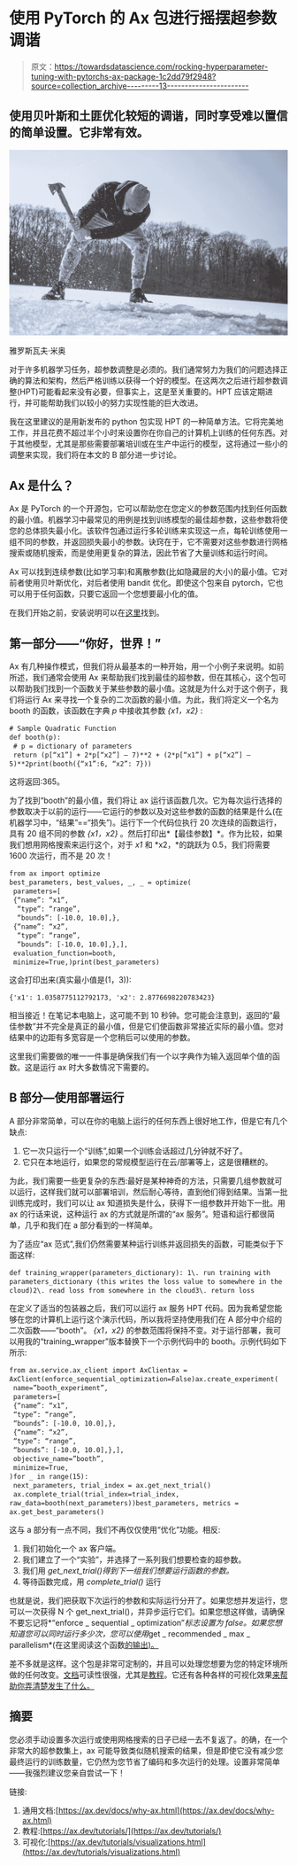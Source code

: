 # 使用 PyTorch 的 Ax 包进行摇摆超参数调谐

> 原文：<https://towardsdatascience.com/rocking-hyperparameter-tuning-with-pytorchs-ax-package-1c2dd79f2948?source=collection_archive---------13----------------------->

## 使用贝叶斯和土匪优化较短的调谐，同时享受难以置信的简单设置。它非常有效。

![](img/e5ebdd7d4e30ad1ca1cf0c479cb031dc.png)

雅罗斯瓦夫·米奥

对于许多机器学习任务，超参数调整是必须的。我们通常努力为我们的问题选择正确的算法和架构，然后严格训练以获得一个好的模型。在这两次之后进行超参数调整(HPT)可能看起来没有必要，但事实上，这是至关重要的。HPT 应该定期进行，并可能帮助我们以较小的努力实现性能的巨大改进。

我在这里建议的是用新发布的 python 包实现 HPT 的一种简单方法。它将完美地工作，并且花费不超过半个小时来设置你在你自己的计算机上训练的任何东西。对于其他模型，尤其是那些需要部署培训或在生产中运行的模型，这将通过一些小的调整来实现，我们将在本文的 B 部分进一步讨论。

## Ax 是什么？

Ax 是 PyTorch 的一个开源包，它可以帮助您在您定义的参数范围内找到任何函数的最小值。机器学习中最常见的用例是找到训练模型的最佳超参数，这些参数将使您的总体损失最小化。该软件包通过运行多轮训练来实现这一点，每轮训练使用一组不同的参数，并返回损失最小的参数。诀窍在于，它不需要对这些参数进行网格搜索或随机搜索，而是使用更复杂的算法，因此节省了大量训练和运行时间。

Ax 可以找到连续参数(比如学习率)和离散参数(比如隐藏层的大小)的最小值。它对前者使用贝叶斯优化，对后者使用 bandit 优化。即使这个包来自 pytorch，它也可以用于任何函数，只要它返回一个您想要最小化的值。

在我们开始之前，安装说明可以在[这里](https://ax.dev/docs/installation.html)找到。

## 第一部分——“你好，世界！”

Ax 有几种操作模式，但我们将从最基本的一种开始，用一个小例子来说明。如前所述，我们通常会使用 Ax 来帮助我们找到最佳的超参数，但在其核心，这个包可以帮助我们找到一个函数关于某些参数的最小值。这就是为什么对于这个例子，我们将运行 Ax 来寻找一个复杂的二次函数的最小值。为此，我们将定义一个名为 booth 的函数，该函数在字典 *p* 中接收其参数 *{x1，x2}* :

```
# Sample Quadratic Function
def booth(p): 
 # p = dictionary of parameters 
 return (p[“x1”] + 2*p[“x2”] — 7)**2 + (2*p[“x1”] + p[“x2”] — 5)**2print(booth({“x1”:6, “x2”: 7}))
```

这将返回:365。

为了找到“booth”的最小值，我们将让 ax 运行该函数几次。它为每次运行选择的参数取决于以前的运行——它运行的参数以及对这些参数的函数的结果是什么(在机器学习中，“结果”==“损失”)。运行下一个代码位执行 20 次连续的函数运行，具有 20 组不同的参数 *{x1，x2}* 。然后打印出*【最佳参数】*。作为比较，如果我们想用网格搜索来运行这个，对于 *x1* 和 *x2，*的跳跃为 0.5，我们将需要 1600 次运行，而不是 20 次！

```
from ax import optimize
best_parameters, best_values, _, _ = optimize(
 parameters=[
 {“name”: “x1”,
  “type”: “range”,
  “bounds”: [-10.0, 10.0],},
 {“name”: “x2”,
  “type”: “range”,
  “bounds”: [-10.0, 10.0],},],
 evaluation_function=booth,
 minimize=True,)print(best_parameters)
```

这会打印出来(真实最小值是(1，3)):

```
{'x1': 1.0358775112792173, 'x2': 2.8776698220783423}
```

相当接近！在笔记本电脑上，这可能不到 10 秒钟。您可能会注意到，返回的“最佳参数”并不完全是真正的最小值，但是它们使函数非常接近实际的最小值。您对结果中的边距有多宽容是一个您稍后可以使用的参数。

这里我们需要做的唯一一件事是确保我们有一个以字典作为输入返回单个值的函数。这是运行 ax 时大多数情况下需要的。

## B 部分—使用部署运行

A 部分非常简单，可以在你的电脑上运行的任何东西上很好地工作，但是它有几个缺点:

1.  它一次只运行一个“训练”,如果一个训练会话超过几分钟就不好了。
2.  它只在本地运行，如果您的常规模型运行在云/部署等上，这是很糟糕的。

为此，我们需要一些更复杂的东西:最好是某种神奇的方法，只需要几组参数就可以运行，这样我们就可以部署培训，然后耐心等待，直到他们得到结果。当第一批训练完成时，我们可以让 ax 知道损失是什么，获得下一组参数并开始下一批。用 ax 的行话来说，这种运行 ax 的方式就是所谓的“ax 服务”。短语和运行都很简单，几乎和我们在 a 部分看到的一样简单。

为了适应“ax 范式”,我们仍然需要某种运行训练并返回损失的函数，可能类似于下面这样:

```
def training_wrapper(parameters_dictionary): 1\. run training with parameters_dictionary (this writes the loss value to somewhere in the cloud)2\. read loss from somewhere in the cloud3\. return loss
```

在定义了适当的包装器之后，我们可以运行 ax 服务 HPT 代码。因为我希望您能够在您的计算机上运行这个演示代码，所以我将坚持使用我们在 A 部分中介绍的二次函数——“booth”。 *{x1，x2}* 的参数范围将保持不变。对于运行部署，我可以用我的“training_wrapper”版本替换下一个示例代码中的 booth。示例代码如下所示:

```
from ax.service.ax_client import AxClientax = AxClient(enforce_sequential_optimization=False)ax.create_experiment(
 name=”booth_experiment”,
 parameters=[
 {“name”: “x1”,
 “type”: “range”,
 “bounds”: [-10.0, 10.0],},
 {“name”: “x2”,
 “type”: “range”,
 “bounds”: [-10.0, 10.0],},],
 objective_name=”booth”,
 minimize=True,
)for _ in range(15):
 next_parameters, trial_index = ax.get_next_trial()
 ax.complete_trial(trial_index=trial_index, raw_data=booth(next_parameters))best_parameters, metrics = ax.get_best_parameters()
```

这与 a 部分有一点不同，我们不再仅仅使用“优化”功能。相反:

1.  我们初始化一个 ax 客户端。
2.  我们建立了一个“实验”，并选择了一系列我们想要检查的超参数。
3.  我们用 *get_next_trial()得到下一组我们想要运行函数的参数。*
4.  等待函数完成，用 *complete_trial()* 运行

也就是说，我们把获取下次运行的参数和实际运行分开了。如果您想并发运行，您可以一次获得 N 个 get_next_trial()，并异步运行它们。如果您想这样做，请确保不要忘记将*“enforce _ sequential _ optimization”*标志设置为 false。如果您想知道您可以同时运行多少次，您可以使用*get _ recommended _ max _ parallelism*(在这里阅读这个函数[的输出)。](https://ax.dev/api/service.html)

差不多就是这样。这个包是非常可定制的，并且可以处理您想要为您的特定环境所做的任何改变。[文档](https://ax.dev/docs/why-ax.html)可读性很强，尤其是[教程](https://ax.dev/tutorials/)。它还有各种各样的可视化效果[来帮助你弄清楚发生了什么。](https://ax.dev/tutorials/visualizations.html)

## 摘要

您必须手动设置多次运行或使用网格搜索的日子已经一去不复返了。的确，在一个非常大的超参数集上，ax 可能导致类似随机搜索的结果，但是即使它没有减少您最终运行的训练数量，它仍然为您节省了编码和多次运行的处理。设置非常简单——我强烈建议您亲自尝试一下！

链接:

1.  通用文档:[https://ax.dev/docs/why-ax.html](https://ax.dev/docs/why-ax.html)
2.  教程:[https://ax.dev/tutorials/](https://ax.dev/tutorials/)
3.  可视化:[https://ax.dev/tutorials/visualizations.html](https://ax.dev/tutorials/visualizations.html)